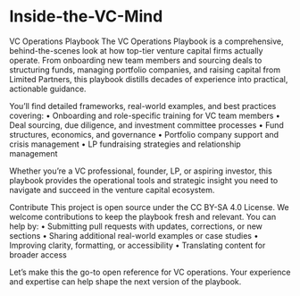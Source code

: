 # Inside-the-VC-Mind
VC Operations Playbook
The VC Operations Playbook is a comprehensive, behind-the-scenes look at how top-tier venture capital firms actually operate. From onboarding new team members and sourcing deals to structuring funds, managing portfolio companies, and raising capital from Limited Partners, this playbook distills decades of experience into practical, actionable guidance.

You’ll find detailed frameworks, real-world examples, and best practices covering:
	•	Onboarding and role-specific training for VC team members
	•	Deal sourcing, due diligence, and investment committee processes
	•	Fund structures, economics, and governance
	•	Portfolio company support and crisis management
	•	LP fundraising strategies and relationship management

Whether you’re a VC professional, founder, LP, or aspiring investor, this playbook provides the operational tools and strategic insight you need to navigate and succeed in the venture capital ecosystem.

Contribute
This project is open source under the CC BY-SA 4.0 License. We welcome contributions to keep the playbook fresh and relevant. You can help by:
	•	Submitting pull requests with updates, corrections, or new sections
	•	Sharing additional real-world examples or case studies
	•	Improving clarity, formatting, or accessibility
	•	Translating content for broader access

Let’s make this the go-to open reference for VC operations. Your experience and expertise can help shape the next version of the playbook.
